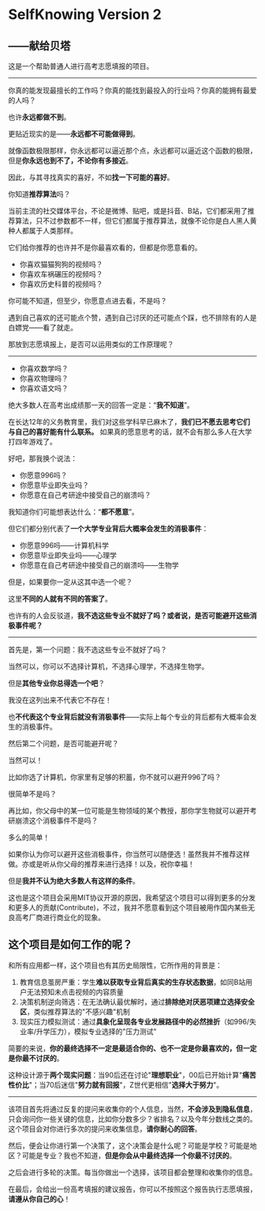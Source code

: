# SelfKnowing Version 2

## ——献给贝塔

这是一个帮助普通人进行高考志愿填报的项目。

---

你真的能发现最擅长的工作吗？你真的能找到最投入的行业吗？你真的能拥有最爱的人吗？

也许**永远都做不到**。

更贴近现实的是——**永远都不可能做得到**。

就像函数极限那样，你永远都可以逼近那个点，永远都可以逼近这个函数的极限，但是**你永远也到不了，不论你有多接近**。

因此，与其寻找真实的喜好，不如**找一下可能的喜好**。

你知道**推荐算法**吗？

当前主流的社交媒体平台，不论是微博、贴吧，或是抖音、B站，它们都采用了推荐算法，只不过参数都不一样，但它们都属于推荐算法，就像不论你是白人黑人黄种人都属于人类那样。

它们给你推荐的也许并不是你最喜欢看的，但都是你愿意看的。

* 你喜欢猫猫狗狗的视频吗？
* 你喜欢车祸碾压的视频吗？
* 你喜欢历史科普的视频吗？

你可能不知道，但至少，你愿意点进去看，不是吗？

遇到自己喜欢的还可能点个赞，遇到自己讨厌的还可能点个踩，也不排除有的人是白嫖党——看了就走。

那放到志愿填报上，是否可以运用类似的工作原理呢？

---

* 你喜欢数学吗？
* 你喜欢物理吗？
* 你喜欢语文吗？

绝大多数人在高考出成绩那一天的回答一定是：“**我不知道**”。

在长达12年的义务教育里，我们对这些学科早已麻木了，**我们已不愿去思考它们与自己的喜好能有什么联系。** 如果真的愿意思考的话，就不会有那么多人在大学打四年游戏了。

好吧，那我换个说法：

* 你愿意996吗？
* 你愿意毕业即失业吗？
* 你愿意在自己考研途中接受自己的崩溃吗？

我知道你们可能想表达什么：“**都不愿意**”。

但它们都分别代表了**一个大学专业背后大概率会发生的消极事件**：

* 你愿意996吗——计算机科学
* 你愿意毕业即失业吗——心理学
* 你愿意在自己考研途中接受自己的崩溃吗——生物学

但是，如果要你一定从这其中选一个呢？

这里**不同的人就有不同的答案了**。

也许有的人会反驳道，**我不选这些专业不就好了吗？或者说，是否可能避开这些消极事件呢？**

---

首先是，第一个问题：我不选这些专业不就好了吗？

当然可以，你可以不选择计算机，不选择心理学，不选择生物学。

但是**其他专业你总得选一个吧**？

我没在这列出来不代表它不存在！

也**不代表这个专业背后就没有消极事件**——实际上每个专业的背后都有大概率会发生的消极事件。

然后第二个问题，是否可能避开呢？

当然可以！

比如你选了计算机，你家里有足够的积蓄，你不就可以避开996了吗？

很简单不是吗？

再比如，你父母中的某一位可能是生物领域的某个教授，那你学生物就可以避开考研崩溃这个消极事件不是吗？

多么的简单！

如果你认为你可以避开这些消极事件，你当然可以随便选！虽然我并不推荐这样做。亦或是听从你父母的推荐来进行选择！以及，祝你幸福！

但是**我并不认为绝大多数人有这样的条件**。

这也是这个项目会采用MIT协议开源的原因，我希望这个项目可以得到更多的分发和更多人的贡献(Contribute)，不过，我并不愿意看到这个项目被用作国内某些无良高考厂商进行商业化的现象。

## 这个项目是如何工作的呢？

和所有应用都一样，这个项目也有其历史局限性，它所作用的背景是：

1. 教育信息茧房严重：学生**难以获取专业背后真实的生存状态数据**，如同B站用户无法预知未点击视频的内容质量
2. 决策机制逆向筛选：在无法确认最优解时，通过**排除绝对厌恶项建立选择安全区**，类似推荐算法的"不感兴趣"机制
3. 现实压力模拟测试：通过**具象化呈现各专业发展路径中的必然挫折**（如996/失业率/升学压力），模拟专业选择的"压力测试"

简要的来说，**你的最终选择不一定是最适合你的、也不一定是你最喜欢的，但一定是你最不讨厌的**。

这种设计源于**两个现实问题**：当90后还在讨论"**理想职业**"，00后已开始计算"**痛苦性价比**"；当70后迷信"**努力就有回报**"，Z世代更相信"**选择大于努力**"。

---

该项目首先将通过反复的提问来收集你的个人信息，当然，**不会涉及到隐私信息**，只会询问你一些关键的信息，比如你分数多少？省排名？以及今年分数线之类的。这个项目会对你进行多次的提问来收集信息，**请你耐心的回答**。

然后，便会让你进行第一个决策了，这个决策会是什么呢？可能是学校？可能是地区？可能是专业？我也不知道，**但是你会从中最终选择一个你最不讨厌的**。

之后会进行多轮的决策。每当你做出一个选择，该项目都会整理和收集你的信息。

在最后，会给出一份高考填报的建议报告，你可以不按照这个报告执行志愿填报，**请遵从你自己的心**！